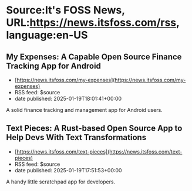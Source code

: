 # Source:It's FOSS News, URL:https://news.itsfoss.com/rss, language:en-US

## My Expenses: A Capable Open Source Finance Tracking App for Android
 - [https://news.itsfoss.com/my-expenses](https://news.itsfoss.com/my-expenses)
 - RSS feed: $source
 - date published: 2025-01-19T18:01:41+00:00

A solid finance tracking and management app for Android users.

## Text Pieces: A Rust-based Open Source App to Help Devs With Text Transformations
 - [https://news.itsfoss.com/text-pieces](https://news.itsfoss.com/text-pieces)
 - RSS feed: $source
 - date published: 2025-01-19T17:51:53+00:00

A handy little scratchpad app for developers.

